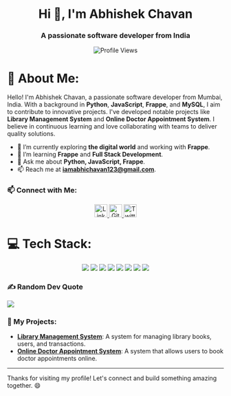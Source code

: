 <h1 align="center">Hi 👋, I'm Abhishek Chavan</h1>
<h3 align="center">A passionate software developer from India</h3>

<p align="center">
  <img src="https://komarev.com/ghpvc/?username=abhichavan&label=Profile%20Views&color=brightgreen&style=flat" alt="Profile Views" />
</p>

# 💫 About Me:
Hello! I'm Abhishek Chavan, a passionate software developer from Mumbai, India. With a background in **Python**, **JavaScript**, **Frappe**, and **MySQL**, I aim to contribute to innovative projects. I've developed notable projects like **Library Management System** and **Online Doctor Appointment System**. I believe in continuous learning and love collaborating with teams to deliver quality solutions.

- 🔭 I’m currently exploring **the digital world** and working with **Frappe**.
- 🌱 I’m learning **Frappe** and **Full Stack Development**.
- 💬 Ask me about **Python, JavaScript, Frappe**.
- 📫 Reach me at **iamabhichavan123@gmail.com**.

### 📫 Connect with Me:
<p align="center">
  <a href="https://linkedin.com/in/abhichavan" target="blank">
    <img src="https://img.shields.io/badge/LinkedIn-%230077B5.svg?style=for-the-badge&logo=linkedin&logoColor=white" alt="LinkedIn" height="30" />
  </a>
  <a href="https://github.com/abhichavan" target="blank">
    <img src="https://img.shields.io/badge/GitHub-%23121011.svg?style=for-the-badge&logo=github&logoColor=white" alt="GitHub" height="30" />
  </a>
  <a href="https://twitter.com/iamabhichavan" target="blank">
    <img src="https://img.shields.io/badge/Twitter-%231DA1F2.svg?style=for-the-badge&logo=twitter&logoColor=white" alt="Twitter" height="30" />
  </a>
</p>

# 💻 Tech Stack:
<p align="center">
  <img src="https://img.shields.io/badge/python-3670A0?style=for-the-badge&logo=python&logoColor=ffdd54" />
  <img src="https://img.shields.io/badge/javascript-%23323330.svg?style=for-the-badge&logo=javascript&logoColor=%23F7DF1E" />
  <img src="https://img.shields.io/badge/flask-%23000.svg?style=for-the-badge&logo=flask&logoColor=white" />
  <img src="https://img.shields.io/badge/mysql-%2300f.svg?style=for-the-badge&logo=mysql&logoColor=white" />
  <img src="https://img.shields.io/badge/MariaDB-003545?style=for-the-badge&logo=mariadb&logoColor=white" />
  <img src="https://img.shields.io/badge/html5-%23E34F26.svg?style=for-the-badge&logo=html5&logoColor=white" />
  <img src="https://img.shields.io/badge/css3-%231572B6.svg?style=for-the-badge&logo=css3&logoColor=white" />
  <img src="https://img.shields.io/badge/frappe-%230073B1.svg?style=for-the-badge&logo=frappe&logoColor=white" />
</p>


### ✍️ Random Dev Quote
![](https://quotes-github-readme.vercel.app/api?type=horizontal&theme=radical)

### 📝 My Projects:
- [**Library Management System**](#): A system for managing library books, users, and transactions.
- [**Online Doctor Appointment System**](#): A system that allows users to book doctor appointments online.

---

Thanks for visiting my profile! Let's connect and build something amazing together. 😄
